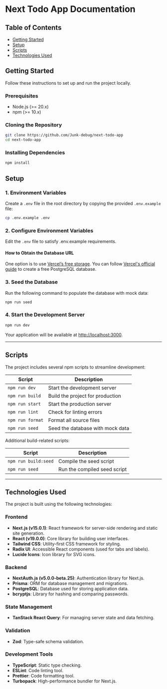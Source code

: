 # Next Todo App Documentation

## Table of Contents

- [Getting Started](#getting-started)
- [Setup](#setup)
- [Scripts](#scripts)
- [Technologies Used](#technologies-used)

## Getting Started

Follow these instructions to set up and run the project locally.

### Prerequisites

- Node.js (>= 20.x)
- npm (>= 10.x)

### Cloning the Repository

```bash
git clone https://github.com/Junk-debug/next-todo-app
cd next-todo-app
```

### Installing Dependencies

```bash
npm install
```

## Setup

### 1. Environment Variables

Create a `.env` file in the root directory by copying the provided `.env.example` file:

```bash
cp .env.example .env
```

### 2. Configure Environment Variables

Edit the `.env` file to satisfy .env.example requirements.

#### How to Obtain the Database URL

One option is to use [Vercel’s free storage](https://vercel.com/docs/storage/vercel-postgres). You can follow [Vercel's official guide](https://vercel.com/docs/storage/vercel-postgres/get-started) to create a free PostgreSQL database.

### 3. Seed the Database

Run the following command to populate the database with mock data:

```bash
npm run seed
```

### 4. Start the Development Server

```bash
npm run dev
```

Your application will be available at [http://localhost:3000](http://localhost:3000).

---

## Scripts

The project includes several npm scripts to streamline development:

| Script           | Description                      |
| ---------------- | -------------------------------- |
| `npm run dev`    | Start the development server     |
| `npm run build`  | Build the project for production |
| `npm run start`  | Start the production server      |
| `npm run lint`   | Check for linting errors         |
| `npm run format` | Format all source files          |
| `npm run seed`   | Seed the database with mock data |

Additional build-related scripts:

| Script               | Description                  |
| -------------------- | ---------------------------- |
| `npm run build:seed` | Compile the seed script      |
| `npm run seed`       | Run the compiled seed script |

---

## Technologies Used

The project is built using the following technologies:

### Frontend

- **Next.js (v15.0.1)**: React framework for server-side rendering and static site generation.
- **React (v19.0.0)**: Core library for building user interfaces.
- **Tailwind CSS**: Utility-first CSS framework for styling.
- **Radix UI**: Accessible React components (used for tabs and labels).
- **Lucide Icons**: Icon library for SVG icons.

### Backend

- **NextAuth.js (v5.0.0-beta.25)**: Authentication library for Next.js.
- **Prisma**: ORM for database management and migrations.
- **PostgreSQL**: Database used for storing application data.
- **bcryptjs**: Library for hashing and comparing passwords.

### State Management

- **TanStack React Query**: For managing server state and data fetching.

### Validation

- **Zod**: Type-safe schema validation.

### Development Tools

- **TypeScript**: Static type checking.
- **ESLint**: Code linting tool.
- **Prettier**: Code formatting tool.
- **Turbopack**: High-performance bundler for Next.js.
